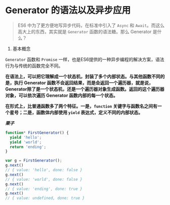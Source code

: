 # Generator 的语法以及异步应用

>ES6 中为了更方便地写异步代码，在标准中引入了 `Async` 和 `Await`。而这么高大上的东西，其实就是 `Generator` 函数的语法糖。那么 Generator 是什么？

1. 基本概念

`Generator` 函数和 `Promise` 一样，也是ES6提供的一种异步编程的解决方案，语法行为与传统的函数完全不同。

**在语法上，可以把它理解成一个状态机，封装了多个内部状态。与其他函数不同的是，执行 Generator 函数不会返回结果，而是会返回一个遍历器，就是说，Generator除了是一个状态机，还是一个遍历器对象生成函数。返回的这个遍历器对象，可以依次遍历 Generator 函数内部的每一个状态。**

**在形式上，比普通函数多了两个特征。一是，`function` 关键字与函数名之间有一个星号；二是，函数体内部使用 `yield` 表达式，定义不同的内部状态。**

***栗子***
```javascript
function* FirstGenerator() {
  yield 'hello';
  yield 'world';
  return 'ending';
}

var g = FirstGenerator();
g.next()
// { value: 'hello', done: false }
g.next()
// { value: 'world', done: false }
g.next()
// { value: 'ending', done: true }
g.next()
// { value: undefined, done: true }
```
